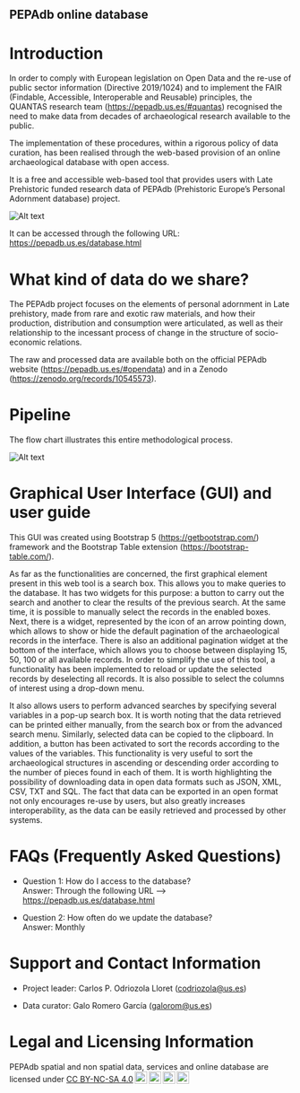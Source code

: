 ## PEPAdb online database

# Introduction

In order to comply with European legislation on Open Data and the re-use of public sector information (Directive 2019/1024) and to implement the FAIR (Findable, Accessible, Interoperable and Reusable) principles, the QUANTAS research team (https://pepadb.us.es/#quantas) recognised the need to make data from decades of archaeological research available to the public. 

The implementation of these procedures, within a rigorous policy of data curation, has been realised through the web-based provision of an online archaeological database with open access.

It is a free and accessible web-based tool that provides users with Late Prehistoric funded research data of PEPAdb (Prehistoric Europe’s Personal Adornment database) project.

![Alt text](https://pepadb.us.es/documentation/pepadbdatabase1.png)

It can be accessed through the following URL: https://pepadb.us.es/database.html 

# What kind of data do we share?

The PEPAdb project focuses on the elements of personal adornment in Late prehistory, made from rare and exotic raw materials, and how their production, distribution and consumption were articulated, as well as their relationship to the incessant process of change in the structure of socio-economic relations.

The raw and processed data are available both on the official PEPAdb website (https://pepadb.us.es/#opendata) and in a Zenodo (https://zenodo.org/records/10545573).

# Pipeline 

The flow chart illustrates this entire methodological process.

![Alt text](https://pepadb.us.es/documentation/pipeline.png)

# Graphical User Interface (GUI) and user guide

This GUI was created using Bootstrap 5 (https://getbootstrap.com/) framework and the Bootstrap Table extension (https://bootstrap-table.com/).

As far as the functionalities are concerned, the first graphical element present in this web tool is a search box. This allows you to make queries to the database. It has two widgets for this purpose: a button to carry out the search and another to clear the results of the previous search. At the same time, it is possible to manually select the records in the enabled boxes. Next, there is a widget, represented by the icon of an arrow pointing down, which allows to show or hide the default pagination of the archaeological records in the interface. There is also an additional pagination widget at the bottom of the interface, which allows you to choose between displaying 15, 50, 100 or all available records. In order to simplify the use of this tool, a functionality has been implemented to reload or update the selected records by deselecting all records. It is also possible to select the columns of interest using a drop-down menu.

It also allows users to perform advanced searches by specifying several variables in a pop-up search box. It is worth noting that the data retrieved can be printed either manually, from the search box or from the advanced search menu. Similarly, selected data can be copied to the clipboard. In addition, a button has been activated to sort the records according to the values of the variables. This functionality is very useful to sort the archaeological structures in ascending or descending order according to the number of pieces found in each of them. It is worth highlighting the possibility of downloading data in open data formats such as JSON, XML, CSV, TXT and SQL. The fact that data can be exported in an open format not only encourages re-use by users, but also greatly increases interoperability, as the data can be easily retrieved and processed by other systems.

# FAQs (Frequently Asked Questions)

- Question 1: How do I access to the database?<br>
  Answer: Through the following URL --> https://pepadb.us.es/database.html 

- Question 2: How often do we update the database?<br>
  Answer: Monthly

# Support and Contact Information

- Project leader: Carlos P. Odriozola Lloret (codriozola@us.es)

- Data curator: Galo Romero García (galorom@us.es)

# Legal and Licensing Information

  <p style="display: table-cell;" xmlns:cc="http://creativecommons.org/ns#" xmlns:dct="http://purl.org/dc/terms/"><span property="dct:title">PEPAdb spatial and non spatial data, services and online database</span> are licensed under <a href="http://creativecommons.org/licenses/by-nc-sa/4.0/?ref=chooser-v1" target="_blank" rel="license noopener noreferrer" style="display:inline-block;">CC BY-NC-SA 4.0<img style="height:22px!important;margin-left:3px;vertical-align:text-bottom;" src="https://mirrors.creativecommons.org/presskit/icons/cc.svg?ref=chooser-v1"><img style="height:22px!important;margin-left:3px;vertical-align:text-bottom;" src="https://mirrors.creativecommons.org/presskit/icons/by.svg?ref=chooser-v1"><img style="height:22px!important;margin-left:3px;vertical-align:text-bottom;" src="https://mirrors.creativecommons.org/presskit/icons/nc.svg?ref=chooser-v1"><img style="height:22px!important;margin-left:3px;vertical-align:text-bottom;" src="https://mirrors.creativecommons.org/presskit/icons/sa.svg?ref=chooser-v1"></a></p>







